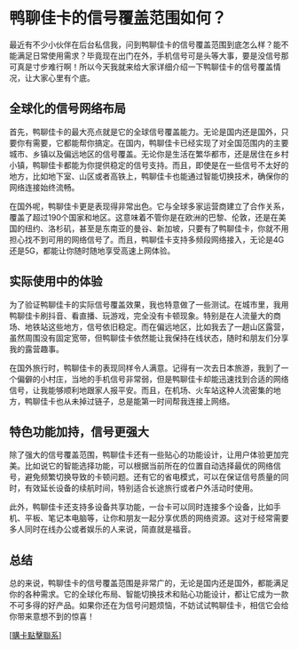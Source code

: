 # 鸭聊佳卡的信号覆盖范围如何？

最近有不少小伙伴在后台私信我，问到鸭聊佳卡的信号覆盖范围到底怎么样？能不能满足日常使用需求？毕竟现在出门在外，手机信号可是头等大事，要是没信号那可真是寸步难行啊！所以今天我就来给大家详细介绍一下鸭聊佳卡的信号覆盖情况，让大家心里有个底。

## 全球化的信号网络布局

首先，鸭聊佳卡的最大亮点就是它的全球信号覆盖能力。无论是国内还是国外，只要你有需要，它都能帮你搞定。在国内，鸭聊佳卡已经实现了对全国范围内的主要城市、乡镇以及偏远地区的信号覆盖。无论你是生活在繁华都市，还是居住在乡村小镇，鸭聊佳卡都能为你提供稳定的信号支持。而且，即使是在一些信号不太好的地方，比如地下室、山区或者高铁上，鸭聊佳卡也能通过智能切换技术，确保你的网络连接始终流畅。

在国外呢，鸭聊佳卡更是表现得非常出色。它与全球多家运营商建立了合作关系，覆盖了超过190个国家和地区。这意味着不管你是在欧洲的巴黎、伦敦，还是在美国的纽约、洛杉矶，甚至是东南亚的曼谷、新加坡，只要有了鸭聊佳卡，你就不用担心找不到可用的网络信号了。而且，鸭聊佳卡支持多频段网络接入，无论是4G还是5G，都能让你随时随地享受高速上网体验。

## 实际使用中的体验

为了验证鸭聊佳卡的实际信号覆盖效果，我也特意做了一些测试。在城市里，我用鸭聊佳卡刷抖音、看直播、玩游戏，完全没有卡顿现象。特别是在人流量大的商场、地铁站这些地方，信号依旧稳定。而在偏远地区，比如我去了一趟山区露营，虽然周围没有固定宽带，但鸭聊佳卡依然能让我保持在线状态，随时和朋友们分享我的露营趣事。

在国外旅行时，鸭聊佳卡的表现同样令人满意。记得有一次去日本旅游，我到了一个偏僻的小村庄，当地的手机信号非常弱，但是鸭聊佳卡却能迅速找到合适的网络信号，让我能够顺利地跟家人报平安。而且，在机场、火车站这种人流密集的地方，鸭聊佳卡也从未掉过链子，总是能第一时间帮我连接上网络。

## 特色功能加持，信号更强大

除了强大的信号覆盖范围，鸭聊佳卡还有一些贴心的功能设计，让用户体验更加完美。比如说它的智能选择功能，可以根据当前所在的位置自动选择最优的网络信号，避免频繁切换导致的卡顿问题。还有它的省电模式，可以在保证信号质量的同时，有效延长设备的续航时间，特别适合长途旅行或者户外活动时使用。

此外，鸭聊佳卡还支持多设备共享功能，一台卡可以同时连接多个设备，比如手机、平板、笔记本电脑等，让你和朋友一起分享优质的网络资源。这对于经常需要多人同时在线办公或者娱乐的人来说，简直就是福音。

## 总结

总的来说，鸭聊佳卡的信号覆盖范围是非常广的，无论是国内还是国外，都能满足你的各种需求。它的全球化布局、智能切换技术和贴心功能设计，都让它成为一款不可多得的好产品。如果你还在为信号问题烦恼，不妨试试鸭聊佳卡，相信它会给你带来意想不到的惊喜！

[[購卡點擊聯系](https://t.me/s/esim1088)]